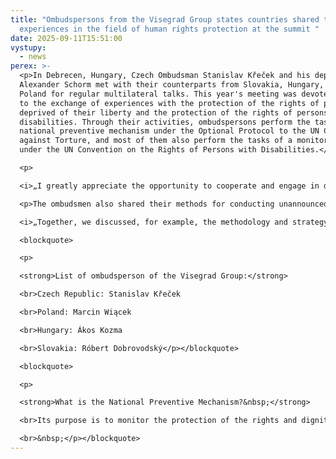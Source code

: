 ```yaml
---
title: "Ombudspersons from the Visegrad Group states countries shared their
  experiences in the field of human rights protection at the summit "
date: 2025-09-11T15:51:00
vystupy:
  - news
perex: >-
  <p>In Debrecen, Hungary, Czech Ombudsman Stanislav Křeček and his deputy Vít
  Alexander Schorm met with their counterparts from Slovakia, Hungary, and
  Poland for regular multilateral talks. This year's meeting was devoted mainly
  to the exchange of experiences with the protection of the rights of persons
  deprived of their liberty and the protection of the rights of persons with
  disabilities. Through their activities, ombudspersons perform the tasks of a
  national preventive mechanism under the Optional Protocol to the UN Convention
  against Torture, and most of them also perform the tasks of a monitoring body
  under the UN Convention on the Rights of Persons with Disabilities.</p>

  <p>

  <i>„I greatly appreciate the opportunity to cooperate and engage in dialogue with my colleagues from the Visegrad Four countries. All four countries have a combined population of approximately 62.25 million, and their ombudsmen receive more than 40,000 complaints each year. At our joint meetings, we always discuss current and important issues that we encounter in our work in the field of human rights. All European institutions should operate on a similar principle of sharing experiences. I am convinced that meetings in this format have a long-term and irreplaceable benefit,"</i> said Ombudsman Stanislav Křeček about the summit.</p>

  <p>The ombudsmen also shared their methods for conducting unannounced visits to facilities, whether for the purpose of preventive protection against inhuman or degrading treatment or as part of monitoring the rights of persons with disabilities. 

  <i>„Together, we discussed, for example, the methodology and strategy for conducting visits to remand prisons and care facilities. We focused in particular on interviews with inmates and facility staff, documentation, and follow-up procedures. We also visited a brand new prison in Csenger, Hungary, designed for male prisoners under maximum security, built on the model of the most secure facilities of its kind in the world. It will be interesting to see what criticisms, if any, the national preventive mechanism for ill-treatment will have about the conditions in this facility with the benefit of hindsight,"</i> said Deputy Ombudsman Vít Alexander Schorm.</p>

  <blockquote>

  <p>

  <strong>List of ombudsperson of the Visegrad Group:</strong>

  <br>Czech Republic: Stanislav Křeček

  <br>Poland: Marcin Wiącek

  <br>Hungary: Ákos Kozma

  <br>Slovakia: Róbert Dobrovodský</p></blockquote>

  <blockquote>

  <p>

  <strong>What is the National Preventive Mechanism?&nbsp;</strong>

  <br>Its purpose is to monitor the protection of the rights and dignity of persons deprived of their liberty in accordance with the obligations enshrined in the Optional Protocol to the Convention against Torture (OPCAT). In 2006, the Ombudsman's agenda was expanded for the first time to include oversight of restrictions on personal liberty. Since then, the Czech Ombudsman has been the national preventive mechanism, protecting persons deprived of their liberty from ill-treatment. The team supervising the restriction of personal liberty visits places where people are deprived of their liberty. For example, they visit children's homes, retirement homes, psychiatric hospitals, prisons, cells, and other facilities.

  <br>&nbsp;</p></blockquote>
---
```

